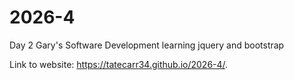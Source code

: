 # 2026-4
Day 2 Gary's Software Development learning jquery and bootstrap

Link to website:  https://tatecarr34.github.io/2026-4/.
